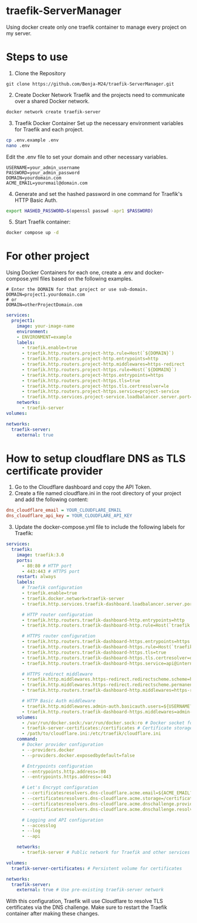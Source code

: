# traefik-ServerManager
Using docker create only one traefik container to manage every project on my server.


# Steps to use

1. Clone the Repository

```git 
git clone https://github.com/Benja-M24/traefik-ServerManager.git
```
2. Create Docker Network
Traefik and the projects need to communicate over a shared Docker network.

```bash 
docker network create traefik-server
```
3. Traefik Docker Container
Set up the necessary environment variables for Traefik and each project.

```bash 
cp .env.example .env
nano .env
```
Edit the .env file to set your domain and other necessary variables.

```.env
USERNAME=your_admin_username
PASSWORD=your_admin_password
DOMAIN=yourdomain.com
ACME_EMAIL=youremail@domain.com
```

4. Generate and set the hashed password in one command for Traefik's HTTP Basic Auth.
```bash
export HASHED_PASSWORD=$(openssl passwd -apr1 $PASSWORD)
```

5. Start Traefik container:
```bash
docker compose up -d
```

# For other project
Using Docker Containers for each one, create a .env and docker-compose.yml files based on the following examples.

```.env
# Enter the DOMAIN for that project or use sub-domain.
DOMAIN=project1.yourdomain.com
# or
DOMAIN=otherProjectDomain.com
```

```docker-compose.yml
services:
  project1:
    image: your-image-name
    environment:
    - ENVIRONMENT=example
    labels:
      - traefik.enable=true
      - traefik.http.routers.project-http.rule=Host(`${DOMAIN}`)
      - traefik.http.routers.project-http.entrypoints=http
      - traefik.http.routers.project-http.middlewares=https-redirect
      - traefik.http.routers.project-https.rule=Host(`${DOMAIN}`)
      - traefik.http.routers.project-https.entrypoints=https
      - traefik.http.routers.project-https.tls=true
      - traefik.http.routers.project-https.tls.certresolver=le
      - traefik.http.routers.project-https.service=project-service
      - traefik.http.services.project-service.loadbalancer.server.port=3000
    networks:
      - traefik-server
volumes:

networks:
  traefik-server:
    external: true
```
# How to setup cloudflare DNS as TLS certificate provider
1. Go to the Cloudflare dashboard and copy the API Token.
2. Create a file named cloudflare.ini in the root directory of your project and add the following content:

```cloudflare.ini	
dns_cloudflare_email = YOUR_CLOUDFLARE_EMAIL
dns_cloudflare_api_key = YOUR_CLOUDFLARE_API_KEY
```
3. Update the docker-compose.yml file to include the following labels for Traefik:

```docker-compose.yml
services:
  traefik:
    image: traefik:3.0
    ports:
      - 80:80 # HTTP port
      - 443:443 # HTTPS port
    restart: always
    labels:
      # Traefik configuration
      - traefik.enable=true
      - traefik.docker.network=traefik-server
      - traefik.http.services.traefik-dashboard.loadbalancer.server.port=8080

      # HTTP router configuration
      - traefik.http.routers.traefik-dashboard-http.entrypoints=http
      - traefik.http.routers.traefik-dashboard-http.rule=Host(`traefik.${DOMAIN?Variable not set}`)

      # HTTPS router configuration
      - traefik.http.routers.traefik-dashboard-https.entrypoints=https
      - traefik.http.routers.traefik-dashboard-https.rule=Host(`traefik.${DOMAIN?Variable not set}`)
      - traefik.http.routers.traefik-dashboard-https.tls=true
      - traefik.http.routers.traefik-dashboard-https.tls.certresolver=dns-cloudflare
      - traefik.http.routers.traefik-dashboard-https.service=api@internal

      # HTTPS redirect middleware
      - traefik.http.middlewares.https-redirect.redirectscheme.scheme=https
      - traefik.http.middlewares.https-redirect.redirectscheme.permanent=true
      - traefik.http.routers.traefik-dashboard-http.middlewares=https-redirect

      # HTTP Basic Auth middleware
      - traefik.http.middlewares.admin-auth.basicauth.users=${USERNAME?Variable not set}:${HASHED_PASSWORD?Variable not set}
      - traefik.http.routers.traefik-dashboard-https.middlewares=admin-auth
    volumes:
      - /var/run/docker.sock:/var/run/docker.sock:ro # Docker socket for reading service labels
      - traefik-server-certificates:/certificates # Certificate storage
      - /path/to/cloudflare.ini:/etc/traefik/cloudflare.ini
    command:
      # Docker provider configuration
      - --providers.docker
      - --providers.docker.exposedbydefault=false

      # Entrypoints configuration
      - --entrypoints.http.address=:80
      - --entrypoints.https.address=:443

      # Let's Encrypt configuration
      - --certificatesresolvers.dns-cloudflare.acme.email=${ACME_EMAIL?Variable not set}
      - --certificatesresolvers.dns-cloudflare.acme.storage=/certificates/acme.json
      - --certificatesresolvers.dns-cloudflare.acme.dnschallenge.provider=cloudflare
      - --certificatesresolvers.dns-cloudflare.acme.dnschallenge.resolvers=1.1.1.1:53

      # Logging and API configuration
      - --accesslog
      - --log
      - --api

    networks:
      - traefik-server # Public network for Traefik and other services

volumes:
  traefik-server-certificates: # Persistent volume for certificates

networks:
  traefik-server:
    external: true # Use pre-existing traefik-server network
```	
With this configuration, Traefik will use Cloudflare to resolve TLS certificates via the DNS challenge. Make sure to restart the Traefik container after making these changes.